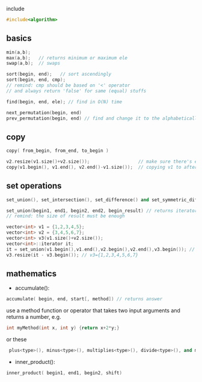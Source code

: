 include

```cpp
#include<algorithm>
```

## basics

```cpp
min(a,b);
max(a,b);   // returns minimum or maximum ele
swap(a,b);  // swaps

sort(begin, end);   // sort ascendingly
sort(begin, end, cmp);
// remind: cmp should be based on '<' operator
// and always return 'false' for same (equal) stuffs

find(begin, end, ele); // find in O(N) time

next_permutation(begin, end)
prev_permutation(begin, end) // find and change it to the alphabetically next or previous permutation of the interval
```

## copy

```cpp
copy( from_begin, from_end, to_begin )

v2.resize(v1.size()+v2.size());                  // make sure there's enough space
copy(v1.begin(), v1.end(), v2.end()-v1.size());  // copying v1 to after elements of v2
```

## set operations

```cpp
set_union(), set_intersection(), set_difference() and set_symmetric_difference()

set_union(begin1, end1, begin2, end2, begin_result) // returns iterator point to the last ele in result
// remind: the size of result must be enough

vector<int> v1 = {1,2,3,4,5};
vector<int> v2 = {3,4,5,6,7};
vector<int> v3(v1.size()+v2.size());
vector<int>::iterator it;
it = set_union(v1.begin(),v1.end(),v2.begin(),v2.end(),v3.begin()); // v3={1,2,3,4,5,6,7,?,?,?}
v3.resize(it - v3.begin()); // v3={1,2,3,4,5,6,7}
```

## mathematics

* accumulate\(\):

```cpp
accumulate( begin, end, start[, method]) // returns answer
```

use a method function or operator that takes two input arguments and returns a number, e.g.

```cpp
int myMethod(int x, int y) {return x+2*y;}
```

or these

```cpp
 plus<type>(), minus<type>(), multiplies<type>(), divide<type>(), and modulus<type>()
```

* inner\_product\(\):

```cpp
inner_product( begin1, end1, begin2, shift)
```



